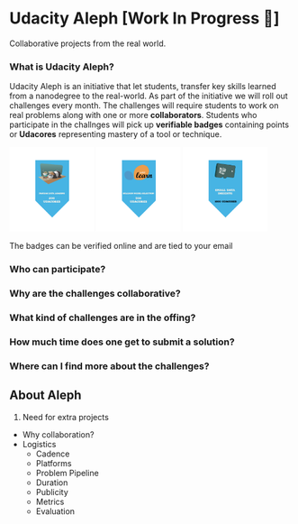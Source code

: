 # Udacity Aleph [Work In Progress 🚧]
Collaborative projects from the real world.

### What is Udacity Aleph?
Udacity Aleph is an initiative that let students, transfer key skills learned from a nanodegree to the real-world. As part of the initiative we will roll out challenges every month. The challenges will require students to work on real problems along with one or more **collaborators**. Students who participate in the challnges will pick up **verifiable badges** containing points or **Udacores** representing mastery of a tool or technique.


<img src=res/pandas_data_loading_200.png width=150/> <img src=res/sklearn-model-selection-300.png width=150/> <img src=res/small_data_insights_1000.png width=150/>

The badges can be verified online and are tied to your email 
 
### Who can participate?

### Why are the challenges collaborative?

### What kind of challenges are in the offing?

### How much time does one get to submit a solution?

### Where can I find more about the challenges?


## About Aleph

1. Need for extra projects
- Why collaboration?
- Logistics
  - Cadence
  - Platforms
  - Problem Pipeline
  - Duration
  - Publicity 
  - Metrics
  - Evaluation

